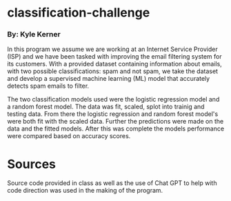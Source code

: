 #  **classification-challenge**
### By: Kyle Kerner

In this program we assume we are working at an Internet Service Provider (ISP) and we have been tasked with improving the email filtering system for its customers.  With a provided dataset containing information about emails, with two possible classifications: spam and not spam, we take the dataset and develop a supervised machine learning (ML) model that accurately detects spam emails to filter.  

The two classification models used were the logistic regression model and a random forest model.  The data was fit, scaled, splot into trainig and testing data.  From there the logistic regression and random forest model's were both fit with the scaled data.  Further the predictions were made on the data and the fitted models. After this was complete the models performance were compared based on accuracy scores. 

# Sources
Source code provided in class as well as the use of Chat GPT to help with code direction was used in the making of the program.  